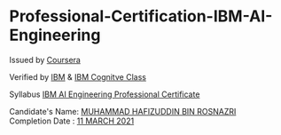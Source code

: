 # Professional-Certification-IBM-AI-Engineering
<p>Issued by <a href="https://www.coursera.org/" rel="nofollow">Coursera</a><p>
<p>Verified by <a href="https://www.ibm.com/training/" rel="nofollow">IBM</a> & <a href="https://cognitiveclass.ai/" rel="nfollow">IBM Cognitve Class</a><p>
<p>Syllabus <a href="https://www.coursera.org/professional-certificates/ai-engineer" rel="nofollow">IBM AI Engineering Professional Certificate</a><p>
<div class="text-blue">
  Candidate's Name: <a href="#" class="text-inherit">MUHAMMAD HAFIZUDDIN BIN ROSNAZRI</a>
</div>
<div class="text-blue">
  Completion Date           : <a href="#" class="text-inherit">11 MARCH 2021</a>
</div>
